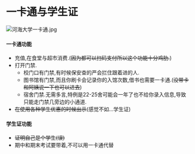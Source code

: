 # 一卡通与学生证

![河海大学一卡通.jpg](/校园生活/image/河海大学一卡通.jpg)

#### 一卡通功能
  - 充值,在食堂与超市消费.(~~因为都可以扫码支付所以这个功能十分鸡肋.~~)
  - 打开门禁.
    - 校门口有门禁,有时候保安查的严会拦住跟着进的人.
    - 图书馆有门禁,而且你刷卡会记录你的入馆次数,借书也需要一卡通.(~~没带卡和阿姨说一下也可以进去~~)
    - 宿舍门禁.无需多言,特例是22-25舍可能会一年了也不给你录入信息,导致只能走门禁几旁边的小通道.
  - ~~在使用各种学生优惠的时候出示~~(感觉不如...学生证)

#### 学生证功能
  - ~~证明自己是个学生(误)~~
  - 期中和期末考试要带着,不可以用一卡通代替
